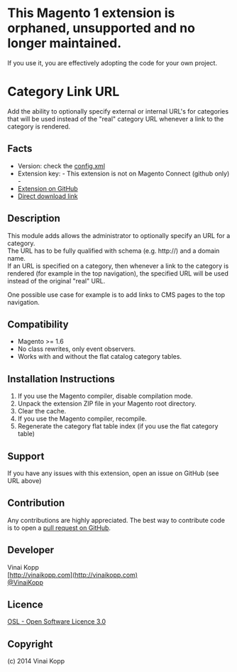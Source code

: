 # This Magento 1 extension is orphaned, unsupported and no longer maintained.

If you use it, you are effectively adopting the code for your own project.


Category Link URL
=================
Add the ability to optionally specify external or internal URL's for categories that will be used instead of the "real" category URL whenever a link to the category is rendered.  

Facts
-----
- Version: check the [config.xml](https://github.com/Vinai/VinaiKopp_CategoryLink/blob/master/app/code/community/VinaiKopp/CategoryLink/etc/config.xml)
- Extension key: - This extension is not on Magento Connect (github only) -
- [Extension on GitHub](https://github.com/Vinai/VinaiKopp_CategoryLink)
- [Direct download link](https://github.com/Vinai/VinaiKopp_CategoryLink/zipball/master)

Description
-----------
This module adds allows the administrator to optionally specify an URL for a category.  
The URL has to be fully qualified with schema (e.g. http://) and a domain name.  
If an URL is specified on a category, then whenever a link to the category is rendered (for example in the top navigation), the specified URL will be used instead of the original "real" URL.  

One possible use case for example is to add links to CMS pages to the top navigation.

Compatibility
-------------
- Magento >= 1.6
- No class rewrites, only event observers.
- Works with and without the flat catalog category tables.

Installation Instructions
-------------------------
1. If you use the Magento compiler, disable compilation mode.
2. Unpack the extension ZIP file in your Magento root directory.
3. Clear the cache.
4. If you use the Magento compiler, recompile.
5. Regenerate the category flat table index (if you use the flat category table)

Support
-------
If you have any issues with this extension, open an issue on GitHub (see URL above)

Contribution
------------
Any contributions are highly appreciated. The best way to contribute code is to open a
[pull request on GitHub](https://help.github.com/articles/using-pull-requests).

Developer
---------
Vinai Kopp  
[http://vinaikopp.com](http://vinaikopp.com)  
[@VinaiKopp](https://twitter.com/VinaiKopp)  

Licence
-------
[OSL - Open Software Licence 3.0](http://opensource.org/licenses/osl-3.0.php)

Copyright
---------
(c) 2014 Vinai Kopp

